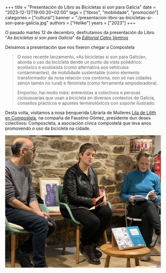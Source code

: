 +++
title = "Presentación do Libro as Bicicletas si son para Galicia"
date = "2023-12-12T19:00:20+02:00"
tags = ["libros", "mobilidade", "promoción"]
categories = ["cultural"]
banner = "./presentacion-libro-as-bicicletas-si-son-para-galicia.jpg"
authors = ["Helike"]
years = ["2023"]
+++

O pasado martes 12 de decembro, desfrutamos da presentación do Libro "*As bicicletas si son para Galicia*" da [*Editorial Catro Ventros*](https://catroventos.gal)

Deixamos a presentación que nos fixeron chegar a Compostela

> O noso recente lanzamento, «As bicicletas si son para Galicia», aborda o uso da bicicleta dende un punto de vista poliédrico: ecolóxico e ecoloxista (como alternativa aos vehículos contaminantes), de mobilidade sustentable (como elemento transformador da nosa relación coa contorna, non só nas cidades senón tamén no rural) e feminista (como ferramenta empoderadora).
>
> Emporiso, hai moito máis: entrevistas a colectivos e persoas ciclousuarias que usan a bicicleta en diversos contextos de Galicia, consellos prácticos e apuntes terminolóxicos con soporte ilustrado.

Desta volta, visitamos a nosa benquerida Libraría de Mulleres [Lila de Lilith en Compostela](http://tm.santiagodecompostela.gal/es/mapa/libraria-de-mulleres-lila-de-lilith), na compaña de Faustino Gómez, presidente dun deses colectivos: Composcleta, a asociación cívica compostelá que leva anos promovendo o uso da bicicleta na cidade.

![Unha foto da presentación do libro As bicicletas si son para Galicia](./presentacion-libro-as-bicicletas-si-son-para-galicia.jpg)
